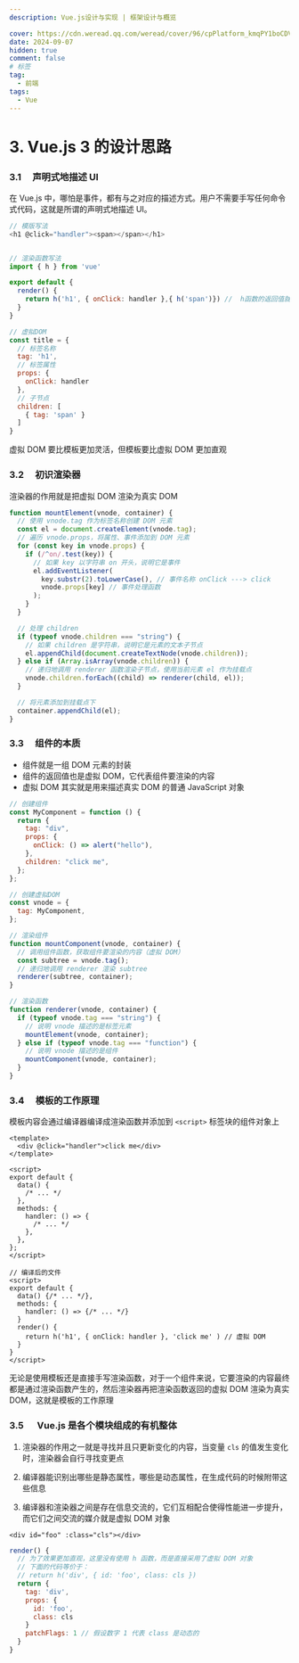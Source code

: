 ```yaml
---
description: Vue.js设计与实现 | 框架设计与概览

cover: https://cdn.weread.qq.com/weread/cover/96/cpPlatform_kmqPY1boCDVyMxq2AvPdCY/t6_cpPlatform_kmqPY1boCDVyMxq2AvPdCY.jpg
date: 2024-09-07
hidden: true
comment: false
# 标签
tag:
  - 前端
tags:
  - Vue
---
```


# 3. Vue.js 3 的设计思路

### 3.1 　声明式地描述 UI

在 Vue.js 中，哪怕是事件，都有与之对应的描述方式。用户不需要手写任何命令式代码，这就是所谓的声明式地描述 UI。

```js
// 模版写法
<h1 @click="handler"><span></span></h1>


// 渲染函数写法
import { h } from 'vue'

export default {
  render() {
    return h('h1', { onClick: handler },{ h('span')}) //  h函数的返回值就是虚拟 DOM
  }
}

// 虚拟DOM
const title = {
  // 标签名称
  tag: 'h1',
  // 标签属性
  props: {
    onClick: handler
  },
  // 子节点
  children: [
    { tag: 'span' }
  ]
}

```

虚拟 DOM 要比模板更加灵活，但模板要比虚拟 DOM 更加直观

### 3.2 　初识渲染器

渲染器的作用就是把虚拟 DOM 渲染为真实 DOM

```js
function mountElement(vnode, container) {
  // 使用 vnode.tag 作为标签名称创建 DOM 元素
  const el = document.createElement(vnode.tag);
  // 遍历 vnode.props，将属性、事件添加到 DOM 元素
  for (const key in vnode.props) {
    if (/^on/.test(key)) {
      // 如果 key 以字符串 on 开头，说明它是事件
      el.addEventListener(
        key.substr(2).toLowerCase(), // 事件名称 onClick ---> click
        vnode.props[key] // 事件处理函数
      );
    }
  }

  // 处理 children
  if (typeof vnode.children === "string") {
    // 如果 children 是字符串，说明它是元素的文本子节点
    el.appendChild(document.createTextNode(vnode.children));
  } else if (Array.isArray(vnode.children)) {
    // 递归地调用 renderer 函数渲染子节点，使用当前元素 el 作为挂载点
    vnode.children.forEach((child) => renderer(child, el));
  }

  // 将元素添加到挂载点下
  container.appendChild(el);
}
```

### 3.3 　组件的本质

- 组件就是一组 DOM 元素的封装
- 组件的返回值也是虚拟 DOM，它代表组件要渲染的内容
- 虚拟 DOM 其实就是用来描述真实 DOM 的普通 JavaScript 对象

```js
// 创建组件
const MyComponent = function () {
  return {
    tag: "div",
    props: {
      onClick: () => alert("hello"),
    },
    children: "click me",
  };
};

// 创建虚拟DOM
const vnode = {
  tag: MyComponent,
};

// 渲染组件
function mountComponent(vnode, container) {
  // 调用组件函数，获取组件要渲染的内容（虚拟 DOM）
  const subtree = vnode.tag();
  // 递归地调用 renderer 渲染 subtree
  renderer(subtree, container);
}

// 渲染函数
function renderer(vnode, container) {
  if (typeof vnode.tag === "string") {
    // 说明 vnode 描述的是标签元素
    mountElement(vnode, container);
  } else if (typeof vnode.tag === "function") {
    // 说明 vnode 描述的是组件
    mountComponent(vnode, container);
  }
}
```

### 3.4 　模板的工作原理

模板内容会通过编译器编译成渲染函数并添加到 `<script>` 标签块的组件对象上

```vue
<template>
  <div @click="handler">click me</div>
</template>

<script>
export default {
  data() {
    /* ... */
  },
  methods: {
    handler: () => {
      /* ... */
    },
  },
};
</script>
```

```vue
// 编译后的文件
<script>
export default {
  data() {/* ... */},
  methods: {
    handler: () => {/* ... */}
  }
  render() {
    return h('h1', { onClick: handler }, 'click me' ) // 虚拟 DOM
  }
}
</script>
```

无论是使用模板还是直接手写渲染函数，对于一个组件来说，它要渲染的内容最终都是通过渲染函数产生的，然后渲染器再把渲染函数返回的虚拟 DOM 渲染为真实 DOM，这就是模板的工作原理

### 3.5 　 Vue.js 是各个模块组成的有机整体

1. 渲染器的作用之一就是寻找并且只更新变化的内容，当变量 `cls` 的值发生变化时，渲染器会自行寻找变更点

2. 编译器能识别出哪些是静态属性，哪些是动态属性，在生成代码的时候附带这些信息
3. 编译器和渲染器之间是存在信息交流的，它们互相配合使得性能进一步提升，而它们之间交流的媒介就是虚拟 DOM 对象

```vue
<div id="foo" :class="cls"></div>
```

```js
render() {
  // 为了效果更加直观，这里没有使用 h 函数，而是直接采用了虚拟 DOM 对象
  // 下面的代码等价于：
  // return h('div', { id: 'foo', class: cls })
  return {
    tag: 'div',
    props: {
      id: 'foo',
      class: cls
    }
    patchFlags: 1 // 假设数字 1 代表 class 是动态的
  }
}
```
